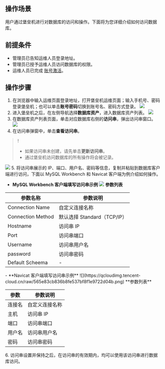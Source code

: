## 操作场景
用户通过堡垒机进行对数据库的访问和操作。下面将为您详细介绍如何访问数据库。

## 前提条件
- 管理员已告知运维人员登录地址。
- 管理员已授予运维人员访问数据库的权限。
- 运维人员已完成 [账号激活](https://cloud.tencent.com/document/product/1025/55183#step2)。




## 操作步骤
1. 在浏览器中输入运维页面登录地址，打开堡垒机运维页面；输入手机号、密码登录堡垒机；也可以单击**账号密码**切换到账号名、密码方式登录。
![](https://qcloudimg.tencent-cloud.cn/raw/a50c670adb2f943c6d59870a50a90fb9.png)
2. 进入堡垒机之后，在左侧导航选择**数据库资产**，进入数据库资产列表。
![](https://qcloudimg.tencent-cloud.cn/raw/24a81dbe0eb44211fdbec671d21fbf78.png)
3. 在数据库资产列表页面，单击对应数据库右侧的**访问串**，弹出访问串窗口。
![](https://qcloudimg.tencent-cloud.cn/raw/71d738bf0f01a5f93b8fd02fe121187a.png)
4. 在访问串弹窗中，单击**查看访问串**。
>!
>- 如果访问串未创建，请先单击**更新访问串**。
>- 通过堡垒机访问数据库的所有操作将会被记录。
>
![](https://qcloudimg.tencent-cloud.cn/raw/c784a44402d6bc07c7c59134ba59caf6.png)
5. 将访问串展示的 IP、端口、用户名、密码等信息，复制并粘贴到数据库客户端进行访问，下面以 MySQL Workbench 和 Navicat 客户端为例介绍如何操作。
 - **MySQL Workbench 客户端填写访问串示例**
 ![](https://qcloudimg.tencent-cloud.cn/raw/9934c507bcea6d93fd5bd2ab5507d862.png)
 **参数列表**
<table>
<thead>
<tr>
<th>参数名称</th>
<th>参数说明</th>
</tr>
</thead>
<tbody><tr>
<td>Connection Name</td>
<td>自定义连接名称</td>
</tr>
<tr>
<td>Connection Method</td>
<td>默认选择 Standard（TCP/IP）</td>
</tr>
<tr>
<td>Hostname</td>
<td>访问串 IP</td>
</tr>
<tr>
<td>Port</td>
<td>访问串端口</td>
</tr>
<tr>
<td>Username</td>
<td>访问串用户名</td>
</tr>
<tr>
<td>password</td>
<td>访问串密码</td>
</tr>
<tr>
<td>Default Scheema</td>
<td>-</td>
</tr>
</tbody></table>
 - **Navicat 客户端填写访问串示例**
 ![](https://qcloudimg.tencent-cloud.cn/raw/565e83cb836b8fe537bf8f1e9722d04b.png)
  **参数列表**
 <table>
<thead>
<tr>
<th>参数</th>
<th>参数说明</th>
</tr>
</thead>
<tbody><tr>
<td>连接名</td>
<td>自定义连接名称</td>
</tr>
<tr>
<td>主机</td>
<td>访问串 IP</td>
</tr>
<tr>
<td>端口</td>
<td>访问串端口</td>
</tr>
<tr>
<td>用户名</td>
<td>访问串用户名</td>
</tr>
<tr>
<td>密码</td>
<td>访问串密码</td>
</tr>
</tbody></table>
6. 访问串设置并保持之后，在访问串的有效期内，均可以使用该访问串进行数据库访问。
